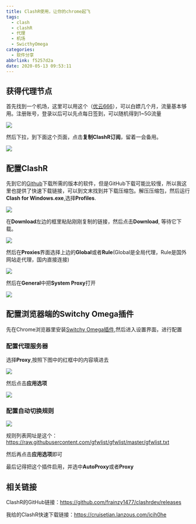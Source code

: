 ```yaml
---
title: ClashR使用，让你的chrome起飞
tags:
  - clash
  - clashR
  - 代理
  - 机场
  - SwicthyOmega
categories:
  - 软件分享
abbrlink: f5257d2a
date: 2020-05-13 09:53:11
---
```


## 获得代理节点

首先找到一个机场，这里可以用这个（[优云666](https://youyun666.com/auth/register?code=g4oY)），可以白嫖几个月，流量基本够用。注册账号，登录以后可以先点每日签到，可以随机得到1~5G流量

![](http://figure.cruisetian.top/img/Snipaste_2020-05-11_19-53-01.png)

然后下拉，到下面这个页面，点击**复制ClashR订阅**，留着一会备用。

<!-- more -->

![](http://figure.cruisetian.top/img/198274-91.png)



## 配置ClashR

先到它的[Github](https://github.com/frainzy1477/clashrdev/releases)下载所需的版本的软件，但是GitHub下载可能比较慢，所以我这里也提供了快速下载链接，可以到文末找到并下载压缩包。解压压缩包，然后运行**Clash for Windows.exe**,选择**Profiles**.

![](http://figure.cruisetian.top/img/Snipaste_2020-05-11_20-03-04.png)

在**Download**左边的框里粘贴刚刚复制的链接，然后点击**Download**, 等待它下载。

![](http://figure.cruisetian.top/img/Snipaste_2020-05-11_20-09-12.png)

然后在**Proxies**界面选择上边的**Global**或者**Rule**(Global是全局代理，Rule是国外网站走代理，国内直接连接)

![](http://figure.cruisetian.top/img/Snipaste_2020-05-11_20-13-22.png)

然后在**General**中把**System Proxy**打开

![](http://figure.cruisetian.top/img/Snipaste_2020-05-11_20-14-58.png)



## 配置浏览器端的Switchy Omega插件

先在Chrome浏览器里安装[Switchy Omega插件](https://chrome.google.com/webstore/detail/proxy-switchyomega/padekgcemlokbadohgkifijomclgjgif?utm_source=chrome-ntp-icon),然后进入设置界面，进行配置

### 配置代理服务器

选择**Proxy**,按照下图中的红框中的内容填进去

![](http://figure.cruisetian.top/img/Snipaste_2020-05-11_20-20-46.png)

然后点击**应用选项**

![](http://figure.cruisetian.top/img/Snipaste_2020-05-11_20-22-01.png)

### 配置自动切换规则

![](http://figure.cruisetian.top/img/Snipaste_2020-05-11_20-24-04.png)

规则列表网址是这个：https://raw.githubusercontent.com/gfwlist/gfwlist/master/gfwlist.txt

然后再点击**应用选项**即可

最后记得把这个插件启用，并选中**AutoProxy**或者**Proxy**

## 相关链接

ClashR的GitHub链接：<https://github.com/frainzy1477/clashrdev/releases>

我给的ClashR快速下载链接：<https://cruisetian.lanzous.com/icih0he>

